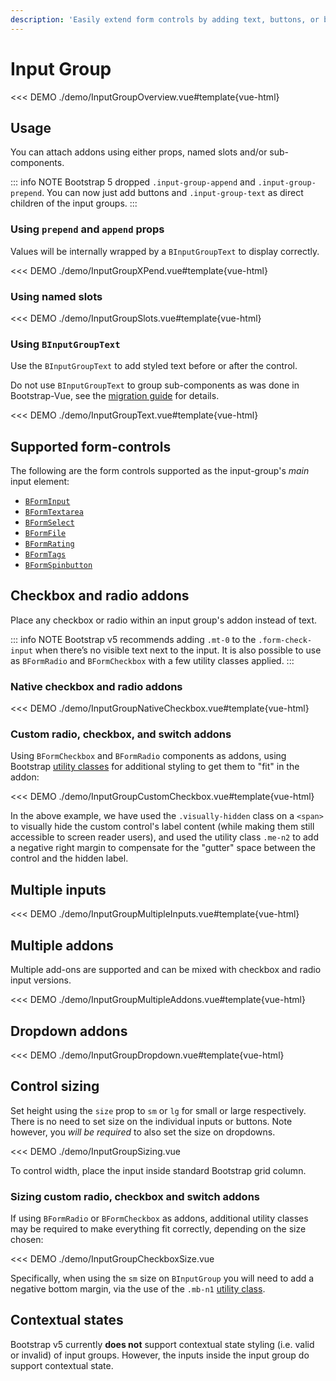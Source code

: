 ```yaml
---
description: 'Easily extend form controls by adding text, buttons, or button groups on either side of textual inputs.'
---
```


# Input Group

<PageHeader />

<<< DEMO ./demo/InputGroupOverview.vue#template{vue-html}

## Usage

You can attach addons using either props, named slots and/or sub-components.

::: info NOTE
Bootstrap 5 dropped `.input-group-append` and `.input-group-prepend`. You can now just add buttons and `.input-group-text` as direct children of the input groups.
:::

### Using `prepend` and `append` props

Values will be internally wrapped by a `BInputGroupText` to display correctly.

<<< DEMO ./demo/InputGroupXPend.vue#template{vue-html}

### Using named slots

<<< DEMO ./demo/InputGroupSlots.vue#template{vue-html}

### Using `BInputGroupText`

Use the `BInputGroupText` to add styled text before or after the control.

Do not use `BInputGroupText` to group sub-components as was done in Bootstrap-Vue, see the
[migration guide](/docs/migration-guide#binputgroup) for details.

<<< DEMO ./demo/InputGroupText.vue#template{vue-html}

## Supported form-controls

The following are the form controls supported as the input-group's _main_ input element:

- [`BFormInput`](/docs/components/form-input)
- [`BFormTextarea`](/docs/components/form-textarea)
- [`BFormSelect`](/docs/components/form-select)
- [`BFormFile`](/docs/components/form-file)
- [`BFormRating`](/docs/components/form-rating) <NotYetImplemented />
- [`BFormTags`](/docs/components/form-tags)
- [`BFormSpinbutton`](/docs/components/form-spinbutton)

## Checkbox and radio addons

Place any checkbox or radio within an input group's addon instead of text.

::: info NOTE
Bootstrap v5 recommends adding `.mt-0` to the `.form-check-input` when there’s no visible text next to the input.
It is also possible to use as `BFormRadio` and `BFormCheckbox` with a few utility
classes applied.
:::

### Native checkbox and radio addons

<<< DEMO ./demo/InputGroupNativeCheckbox.vue#template{vue-html}

### Custom radio, checkbox, and switch addons

Using `BFormCheckbox` and `BFormRadio` components as addons, using Bootstrap
[utility classes](/docs/reference/utility-classes) for additional styling to get them to "fit" in
the addon:

<<< DEMO ./demo/InputGroupCustomCheckbox.vue#template{vue-html}

In the above example, we have used the `.visually-hidden` class on a `<span>` to visually hide the custom
control's label content (while making them still accessible to screen reader users), and used the
utility class `.me-n2` to add a negative right margin to compensate for the "gutter" space between
the control and the hidden label.

## Multiple inputs

<<< DEMO ./demo/InputGroupMultipleInputs.vue#template{vue-html}

## Multiple addons

Multiple add-ons are supported and can be mixed with checkbox and radio input versions.

<<< DEMO ./demo/InputGroupMultipleAddons.vue#template{vue-html}

## Dropdown addons

<<< DEMO ./demo/InputGroupDropdown.vue#template{vue-html}

## Control sizing

Set height using the `size` prop to `sm` or `lg` for small or large respectively. There is no need
to set size on the individual inputs or buttons. Note however, you _will be required_ to also set
the size on dropdowns.

<<< DEMO ./demo/InputGroupSizing.vue

To control width, place the input inside standard Bootstrap grid column.

### Sizing custom radio, checkbox and switch addons

If using `BFormRadio` or `BFormCheckbox` as addons, additional utility classes may be
required to make everything fit correctly, depending on the size chosen:

<<< DEMO ./demo/InputGroupCheckboxSize.vue

Specifically, when using the `sm` size on `BInputGroup` you will need to add a negative bottom
margin, via the use of the `.mb-n1` [utility class](/docs/reference/utility-classes).

## Contextual states

Bootstrap v5 currently **does not** support contextual state styling (i.e. valid or invalid) of
input groups. However, the inputs inside the input group do support contextual state.

<ComponentReference :data="data" />

<script setup lang="ts">
import {data} from '../../data/components/inputGroup.data'
</script>

